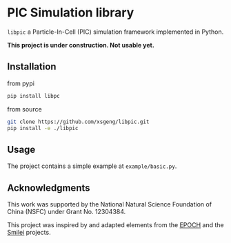 # PIC Simulation library

`libpic` a Particle-In-Cell (PIC) simulation framework implemented in Python.

**This project is under construction. Not usable yet.**

## Installation

from pypi

```bash
pip install libpc
```

from source
```bash
git clone https://github.com/xsgeng/libpic.git
pip install -e ./libpic
```

## Usage

The project contains a simple example at `example/basic.py`.

## Acknowledgments

This work was supported by the National Natural Science Foundation of China (NSFC) under Grant No. 12304384.

This project was inspired by and adapted elements from the [EPOCH](https://github.com/Warwick-Plasma/epoch) and the [Smilei](https://github.com/SmileiPIC/Smilei) projects.